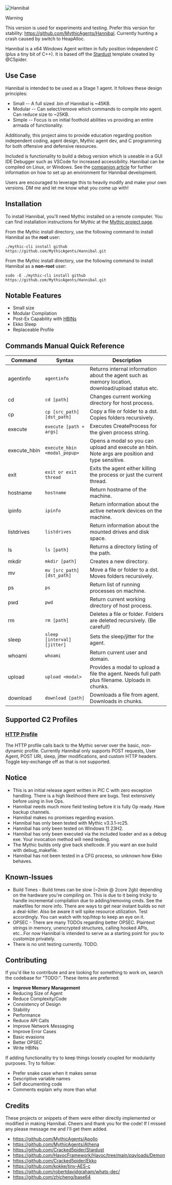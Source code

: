 ![Hannibal](documentation-payload/hannibal/Hannibal.svg)

> [!WARNING]
> This version is used for experiments and testing. Prefer this version for stability: https://github.com/MythicAgents/Hannibal. Currently hunting a crash caused by switch to HeapAlloc.

Hannibal is a x64 Windows Agent written in fully position independent C (plus a tiny bit of C++). It is based off the [Stardust](https://github.com/Cracked5pider/Stardust) template created by @C5pider.

## Use Case

Hannibal is intended to be used as a Stage 1 agent. It follows these design principles:

- Small -- A full sized .bin of Hannibal is ~45KB.
- Modular -- Can select/remove which commands to compile into agent. Can reduce size to ~25KB.
- Simple -- Focus is on initial foothold abilities vs providing an entire armada of functionality.

Additionally, this project aims to provide education regarding position independent coding, agent design, Mythic agent dev, and C programming for both offensive and defensive resources. 

Included is functionality to build a debug version which is useable in a GUI IDE Debugger such as VSCode for increased accessibility. Hannibal can be compiled on Linux, or Windows. See the [companion article](https://silentwarble.com/posts/making-monsters-1) for further information on how to set up an environment for Hannibal development.

Users are encouraged to leverage this to heavily modify and make your own versions. DM me and let me know what you come up with!

## Installation
To install Hannibal, you'll need Mythic installed on a remote computer. You can find installation instructions for Mythic at the [Mythic project page](https://github.com/its-a-feature/Mythic/).

From the Mythic install directory, use the following command to install Hannibal as the **root** user:

```
./mythic-cli install github https://github.com/MythicAgents/Hannibal.git
```

From the Mythic install directory, use the following command to install Hannibal as a **non-root** user:

```
sudo -E ./mythic-cli install github https://github.com/MythicAgents/Hannibal.git
```

## Notable Features
- Small size
- Modular Compilation
- Post-Ex Capability with [HBINs](https://github.com/silentwarble/hbin_template)
- Ekko Sleep
- Replaceable Profile

## Commands Manual Quick Reference

| Command        | Syntax                                                                                                                   | Description                                                                                             |
|----------------|--------------------------------------------------------------------------------------------------------------------------|---------------------------------------------------------------------------------------------------------|
| agentinfo      | `agentinfo`                                                                                                              | Returns internal information about the agent such as memory location, download/upload status etc.       |
| cd             | `cd [path]`                                                                                                              | Changes current working directory for host process.                                                     |
| cp             | `cp [src_path] [dst_path]`                                                                                               | Copy a file or folder to a dst. Copies folders recursively.                                             |
| execute        | `execute [path + args]`                                                                                                  | Executes CreateProcess for the given process string.                                                    |
| execute_hbin   | `execute_hbin <modal_popup>`                                                                                             | Opens a modal so you can upload and execute an hbin. Note args are position and type sensitive.         |
| exit           | `exit or exit thread`                                                                                                    | Exits the agent either killing the process or just the current thread.                                  |
| hostname       | `hostname`                                                                                                               | Return hostname of the machine.                                                                         |
| ipinfo         | `ipinfo`                                                                                                                 | Return information about the active network devices on the machine.                                     |
| listdrives     | `listdrives`                                                                                                             | Return information about the mounted drives and disk space.                                             |
| ls             | `ls [path]`                                                                                                              | Returns a directory listing of the path.                                                                |
| mkdir          | `mkdir [path]`                                                                                                           | Creates a new directory.                                                                                |
| mv             | `mv [src_path] [dst_path]`                                                                                               | Move a file or folder to a dst. Moves folders recursively.                                              |
| ps             | `ps`                                                                                                                     | Return list of running processes on machine.                                                            |
| pwd            | `pwd`                                                                                                                    | Return current working directory of host process.                                                       |
| rm             | `rm [path]`                                                                                                              | Deletes a file or folder. Folders are deleted recursively. (Be careful!)                                |
| sleep          | `sleep [interval] [jitter]`                                                                                              | Sets the sleep/jitter for the agent.                                                                    |
| whoami         | `whoami`                                                                                                                 | Return current user and domain.                                                                         |
| upload         | `upload <modal>`                                                                                                         | Provides a modal to upload a file the agent. Needs full path plus filename. Uploads in chunks.          |
| download       | `download [path]`                                                                                                        | Downloads a file from agent. Downloads in chunks.                                                       |


## Supported C2 Profiles

### [HTTP Profile](https://github.com/MythicC2Profiles/http)

The HTTP profile calls back to the Mythic server over the basic, non-dynamic profile. Currently Hannibal only supports POST requests, User Agent, POST URI, sleep, jitter modifications, and custom HTTP headers. Toggle key-exchange off as that is not supported.

## Notice

 - This is an initial release agent written in PIC C with zero exception handling. There is a high likelihood there are bugs. Test extensively before using in live Ops.
 - Hannibal needs much more field testing before it is fully Op ready. Have backup channels.
 - Hannibal makes no promises regarding evasion.
 - Hannibal has only been tested with Mythic v3.3.1-rc25.
 - Hannibal has only been tested on Windows 11 23H2.
 - Hannibal has only been executed via the included loader and as a debug exe. Your invocation method will need testing.
 - The Mythic builds only give back shellcode. If you want an exe build with debug_makefile.
 - Hannibal has not been tested in a CFG process, so unknown how Ekko behaves.

## Known-Issues

- Build Times - Build times can be slow (~2min @ 2core 2gb) depending on the hardware you're compiling on. This is due to it being tricky to handle incremental compilation due to adding/removing cmds. See the makefiles for more info. There are ways to get near instant builds so not a deal-killer. Also be aware it will spike resource utilization. Test accordingly. You can watch with top/htop to keep an eye on it.
- OPSEC - There are many TODOs regarding better OPSEC. Plaintext strings in memory, unencrypted structures, calling hooked APIs, etc...For now Hannibal is intended to serve as a starting point for you to customize privately.
- There is no unit testing currently. TODO.


## Contributing

If you'd like to contribute and are looking for something to work on, search the codebase for "TODO:". These items are preferred:

- **Improve Memory Management**
- Reducing Size of Agent
- Reduce Complexity/Code
- Consistency of Design
- Stability
- Performance
- Reduce API Calls
- Improve Network Messaging
- Improve Error Cases
- Basic evasions
- Better OPSEC
- Write HBINs

If adding functionality try to keep things loosely coupled for modularity purposes. Try to follow:

- Prefer snake case when it makes sense
- Descriptive variable names
- Self documenting code
- Comments explain why more than what

## Credits

These projects or snippets of them were either directly implemented or modified in making Hannibal. Cheers and thank you for the code! If I missed any please message me and I'll get them added.

- https://github.com/MythicAgents/Apollo
- https://github.com/MythicAgents/Athena
- https://github.com/Cracked5pider/Stardust
- https://github.com/HavocFramework/Havoc/tree/main/payloads/Demon
- https://github.com/Cracked5pider/Ekko
- https://github.com/kokke/tiny-AES-c
- https://github.com/robertdavidgraham/whats-dec/
- https://github.com/zhicheng/base64
